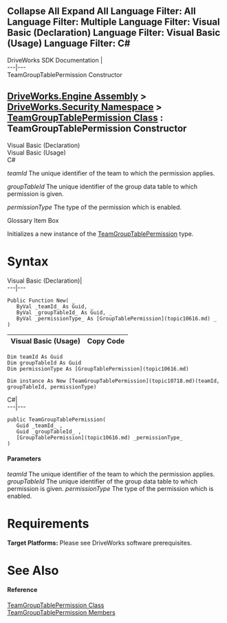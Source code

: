        

 Collapse All Expand All  Language Filter: All  Language Filter: Multiple  Language Filter: Visual Basic (Declaration) Language Filter: Visual Basic (Usage) Language Filter: C#  
---  
DriveWorks SDK Documentation  |   
---|---  
TeamGroupTablePermission Constructor   
  
[DriveWorks.Engine Assembly](topic2156.md) > [DriveWorks.Security Namespace](topic10574.md) > [TeamGroupTablePermission Class](topic10718.md) : TeamGroupTablePermission Constructor  
---  
  
Visual Basic (Declaration)    
Visual Basic (Usage)    
C# 

_teamId_
    The unique identifier of the team to which the permission applies.

_groupTableId_
    The unique identifier of the group data table to which permission is given.

_permissionType_
    The type of the permission which is enabled.

Glossary Item Box

Initializes a new instance of the [TeamGroupTablePermission](topic10718.md) type. 

# Syntax

Visual Basic (Declaration)|   
---|---  
      
    
    Public Function New( _
       ByVal _teamId_ As Guid, _
       ByVal _groupTableId_ As Guid, _
       ByVal _permissionType_ As [GroupTablePermission](topic10616.md) _
    )  
  
Visual Basic (Usage)| Copy Code  
---|---  
      
    
    Dim teamId As Guid
    Dim groupTableId As Guid
    Dim permissionType As [GroupTablePermission](topic10616.md)
     
    Dim instance As New [TeamGroupTablePermission](topic10718.md)(teamId, groupTableId, permissionType)  
  
C#|   
---|---  
      
    
    public TeamGroupTablePermission( 
       Guid _teamId_ ,
       Guid _groupTableId_ ,
       [GroupTablePermission](topic10616.md) _permissionType_
    )  
  
#### Parameters

 _teamId_
    The unique identifier of the team to which the permission applies.
_groupTableId_
    The unique identifier of the group data table to which permission is given.
_permissionType_
    The type of the permission which is enabled.

# Requirements

**Target Platforms:** Please see DriveWorks software prerequisites.

# See Also

#### Reference

[TeamGroupTablePermission Class](topic10718.md)   
[TeamGroupTablePermission Members](topic10719.md)


